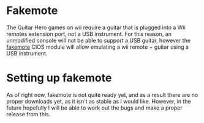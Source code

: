 # Fakemote
The Guitar Hero games on wii require a guitar that is plugged into a Wii remotes extension port, not a USB instrument.
For this reason, an unmodified console will not be able to support a USB guitar, however the [fakemote](https://github.com/sanjay900/fakemote) CIOS module will allow emulating a wii remote + guitar using a USB instrument.

# Setting up fakemote
As of right now, fakemote is not quite ready yet, and as a result there are no proper downloads yet, as it isn't as stable as I would like. However, in the future hopefully I will be able to work out the bugs and make a proper release from this.